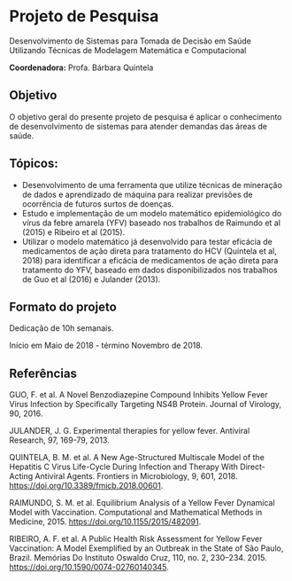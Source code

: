 # Projeto de Pesquisa
Desenvolvimento de Sistemas para Tomada de Decisão em Saúde Utilizando Técnicas de Modelagem Matemática e Computacional

**Coordenadora:** Profa. Bárbara Quintela

## Objetivo

O objetivo geral do presente projeto de pesquisa é aplicar o conhecimento de desenvolvimento de sistemas para atender demandas das áreas de saúde. 

## Tópicos:

*  Desenvolvimento de uma ferramenta que utilize técnicas de mineração de dados e aprendizado de máquina para realizar previsões de ocorrência de futuros surtos de doenças. 
*  Estudo e implementação de um modelo matemático epidemiológico do vírus da febre amarela (YFV) baseado nos trabalhos de Raimundo et al (2015) e Ribeiro et al (2015). 
*  Utilizar o modelo matemático já desenvolvido para testar eficácia de medicamentos de ação direta para tratamento do HCV (Quintela et al, 2018) para identificar a eficácia de medicamentos de ação direta para tratamento do YFV, baseado em dados disponibilizados nos trabalhos de Guo et al (2016) e Julander (2013). 

## Formato do projeto

Dedicação de 10h semanais. 

Início em Maio de 2018 - término Novembro de 2018.

## Referências

GUO, F. et al. A Novel Benzodiazepine Compound Inhibits Yellow Fever Virus Infection by Specifically Targeting NS4B Protein. Journal of Virology, 90, 2016. 

JULANDER, J. G. Experimental therapies for yellow fever. Antiviral Research, 97, 169-79, 2013.

QUINTELA, B. M. et al. A New Age-Structured Multiscale Model of the Hepatitis C Virus Life-Cycle During Infection and Therapy With Direct-Acting Antiviral Agents. Frontiers in Microbiology, 9, 601, 2018. https://doi.org/10.3389/fmicb.2018.00601. 

RAIMUNDO, S. M. et al. Equilibrium Analysis of a Yellow Fever Dynamical Model with Vaccination. Computational and Mathematical Methods in Medicine, 2015. https://doi.org/10.1155/2015/482091. 

RIBEIRO, A. F. et al. A Public Health Risk Assessment for Yellow Fever Vaccination: A Model Exemplified by an Outbreak in the State of São Paulo, Brazil. Memórias Do Instituto Oswaldo Cruz, 110, no. 2, 230–234. 2015. https://doi.org/10.1590/0074-02760140345.

